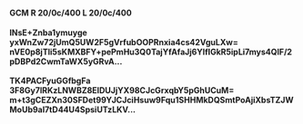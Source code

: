 #### GCM R 20/0c/400 L 20/0c/400
**lNsE+Znba1ymuyge**<br/>**yxWnZw72jUmQ5UW2F5gVrfubOOPRnxia4cs42VguLXw=**<br/>**nVE0p8jTli5sKMXBFY+pePmHu3Q0TajYfAfaJj6YIfIGkR5ipLi7mys4QlF/2pDBPd2CwmTaWX5yGRvA...**<br/><br/>
**TK4PACFyuGGfbgFa**<br/>**3F8Gy7lRKzLNWBZ8EIDUJjYX98CJcGrxqbY5pGhUCuM=**<br/>**m+t3gCEZXn30SFDet99YJCJciHsuw9Fqu1SHHMkDQSmtPoAjiXbsTZJWMoUb9al7tD44U4SpsiUTzLKV...**